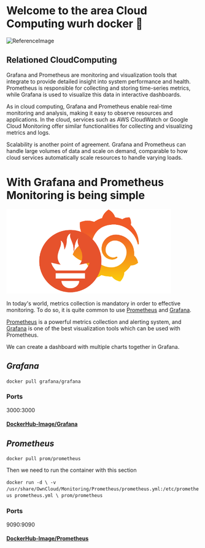 # Welcome to the area Cloud Computing wurh docker :whale:
![ReferenceImage](/images/💻 Monitoring🐋.png)

## Relationed CloudComputing
Grafana and Prometheus are monitoring and visualization tools that integrate to provide detailed insight into system performance and health. Prometheus is responsible for collecting and storing time-series metrics, while Grafana is used to visualize this data in interactive dashboards.

As in cloud computing, Grafana and Prometheus enable real-time monitoring and analysis, making it easy to observe resources and applications. In the cloud, services such as AWS CloudWatch or Google Cloud Monitoring offer similar functionalities for collecting and visualizing metrics and logs.

Scalability is another point of agreement. Grafana and Prometheus can handle large volumes of data and scale on demand, comparable to how cloud services automatically scale resources to handle varying loads.

# With Grafana and Prometheus Monitoring is being simple
![ReferenceImage](/images/GrafaP.png)

In today's world, metrics collection is mandatory in order to effective monitoring. To do so, it is quite common to use [Prometheus](https://prometheus.io) and [Grafana](https://grafana.com/docs/grafana/latest/setup-grafana/installation/docker/).

[Prometheus](https://prometheus.io) is a powerful metrics collection and alerting system, and [Grafana](https://grafana.com/docs/grafana/latest/setup-grafana/installation/docker/) is one of the best visualization tools which can be used with Prometheus.

We can create a dashboard with multiple charts together in Grafana.


## *Grafana*

`docker pull grafana/grafana`
### Ports
3000:3000
#### [DockerHub-Image/Grafana](https://hub.docker.com/r/grafana/grafana?uuid=9E4A6F83-9251-4C93-B16E-CF90CF11B843)

## *Prometheus*

`docker pull prom/prometheus`

Then we need to run the container with this section 

`docker run -d \ -v /usr/share/OwnCloud/Monitoring/Prometheus/prometheus.yml:/etc/prometheus prometheus.yml \
  prom/prometheus
`
### Ports
9090:9090
#### [DockerHub-Image/Prometheus](https://hub.docker.com/r/prom/prometheus?uuid=9E4A6F83-9251-4C93-B16E-CF90CF11B843)